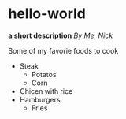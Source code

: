 # hello-world 

**a short description**
*By Me, Nick*

Some of my favorie foods to cook
- Steak
  - Potatos
  - Corn
- Chicen with rice
- Hamburgers
  - Fries     

